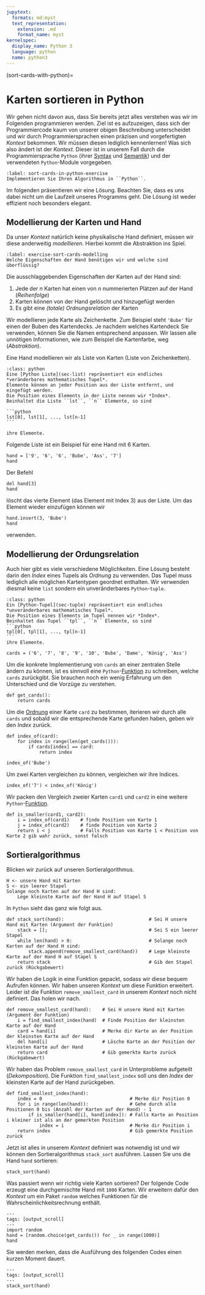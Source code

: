 ```yaml
---
jupytext:
  formats: md:myst
  text_representation:
    extension: .md
    format_name: myst
kernelspec:
  display_name: Python 3
  language: python
  name: python3
---
```


(sort-cards-with-python)=
# Karten sortieren in Python

Wir gehen nicht davon aus, dass Sie bereits jetzt alles verstehen was wir im Folgenden programmieren werden.
Ziel ist es aufzuzeigen, dass sich der Programmiercode kaum von unserer obigen Beschreibung unterscheidet und wir durch Programmiersprachen einen präzisen und vorgefertigten *Kontext* bekommen.
Wir müssen diesen lediglich kennenlernen!
Was sich also ändert ist der *Kontext*.
Dieser ist in unserem Fall durch die Programmiersprache ``Python`` (ihrer [Syntax](def-syntax) und [Semantik](def-semantik)) und der verwendeten ``Python``-Module vorgegeben.


```{exercise} Karten sortieren in Python
:label: sort-cards-in-python-exercise
Implementieren Sie Ihren Algorithmus in ``Python``.
```

Im folgenden präsentieren wir eine Lösung.
Beachten Sie, dass es uns dabei nicht um die Laufzeit unseres Programms geht.
Die Lösung ist weder effizient noch besonders elegant.

## Modellierung der Karten und Hand

Da unser *Kontext* natürlich keine physikalische Hand definiert, müssen wir diese anderweitig *modellieren*.
Hierbei kommt die Abstraktion ins Spiel.

```{exercise} Modellierung
:label: exercise-sort-cards-modelling
Welche Eigenschaften der Hand benötigen wir und welche sind überflüssig?
```

Die ausschlaggebenden Eigenschaften der Karten auf der Hand sind:

1. Jede der $n$ Karten hat einen von $n$ nummerierten Plätzen auf der Hand (*Reihenfolge*)
2. Karten können von der Hand gelöscht und hinzugefügt werden
3. Es gibt eine *(totale) Ordnungsrelation* der Karten

Wir modellieren jede Karte als Zeichenkette.
Zum Beispiel steht ``'Bube'`` für einen der Buben des Kartendecks.
Je nachdem welches Kartendeck Sie verwenden, können Sie die Namen entsprechend anpassen.
Wir lassen alle unnötigen Informationen, wie zum Beispiel die Kartenfarbe, weg (*Abstraktion*).

Eine Hand modellieren wir als Liste von Karten (Liste von Zeichenketten).

````{admonition} Liste (Python)
:class: python
Eine [Python Liste](sec-list) repräsentiert ein endliches *veränderbares mathematisches Tupel*.
Elemente können an jeder Position aus der Liste entfernt, und eingefügt werden.
Die Position eines Elements in der Liste nennen wir *Index*.
Beinhaltet die Liste ``lst``, ``n`` Elemente, so sind 

```python
lst[0], lst[1], ..., lst[n-1]
```

ihre Elemente.
````

Folgende Liste ist ein Beispiel für eine Hand mit 6 Karten.

```{code-cell} python3
hand = ['9', '6', '6', 'Bube', 'Ass', '7']
hand
```

Der Befehl

```{code-cell} python3
del hand[3]
hand
```

löscht das vierte Element (das Element mit Index 3) aus der Liste.
Um das Element wieder einzufügen können wir

```{code-cell} python3
hand.insert(3, 'Bube')
hand
```

verwenden.

## Modellierung der Ordungsrelation

Auch hier gibt es viele verschiedene Möglichkeiten.
Eine Lösung besteht darin den *Index* eines Tupels als *Ordnung* zu verwenden.
Das Tupel muss lediglich alle möglichen Kartentypen geordnet enthalten.
Wir verwenden diesmal keine ``list`` sondern ein unveränderbares ``Python``-``tuple``.

````{admonition} Tupel (Python)
:class: python
Ein [Python-Tupel](sec-tuple) repräsentiert ein endliches *unveränderbares mathematisches Tupel*.
Die Position eines Elements im Tupel nennen wir *Index*.
Beinhaltet das Tupel ``tpl``, ``n`` Elemente, so sind 
```python
tpl[0], tpl[1], ..., tpl[n-1]
```
ihre Elemente.
````

```{code-cell} python3
cards = ('6', '7', '8', '9', '10', 'Bube', 'Dame', 'König', 'Ass')
```

Um die konkrete Implementierung von ``cards`` an einer zentralen Stelle ändern zu können, ist es sinnvoll eine ``Python``-[Funktion](sec-functions) zu schreiben, welche ``cards`` zurückgibt.
Sie brauchen noch ein wenig Erfahrung um den Unterschied und die Vorzüge zu verstehen.

```{code-cell} python3
def get_cards():
    return cards
```

Um die [Ordnung](exercise-sort-cards) einer Karte ``card`` zu bestimmen, iterieren wir durch alle ``cards`` und sobald wir die entsprechende Karte gefunden haben, geben wir den *Index* zurück.

```{code-cell} python3
def index_of(card):
    for index in range(len(get_cards())):
        if cards[index] == card:
            return index

index_of('Bube')
```

Um zwei Karten vergleichen zu können, vergleichen wir ihre Indices.

```{code-cell} python3
index_of('7') < index_of('König')
```

Wir packen den Vergleich zweier Karten ``card1`` und ``card2`` in eine weitere ``Python``-[Funktion](sec-functions).

```{code-cell} python3
def is_smaller(card1, card2):
    i = index_of(card1)    # finde Position von Karte 1
    j = index_of(card2)    # finde Position von Karte 2
    return i < j           # Falls Position von Karte 1 < Position von Karte 2 gib wahr zurück, sonst falsch
```

## Sortieralgorithmus

Blicken wir zurück auf unseren Sortieralgorithmus.

```
H <- unsere Hand mit Karten
S <- ein leerer Stapel
Solange noch Karten auf der Hand H sind:
    Lege kleinste Karte auf der Hand H auf Stapel S 
```

In ``Python`` sieht das ganz wie folgt aus.

```{code-cell} python3
def stack_sort(hand):                               # Sei H unsere Hand mit Karten (Argument der Funktion)
    stack = [];                                     # Sei S ein leerer Stapel
    while len(hand) > 0:                            # Solange noch Karten auf der Hand H sind:
        stack.append(remove_smallest_card(hand))    # Lege kleinste Karte auf der Hand H auf Stapel S 
    return stack                                    # Gib den Stapel zurück (Rückgabewert)
```

Wir haben die Logik in eine Funktion gepackt, sodass wir diese bequem Aufrufen können.
Wir haben unseren *Kontext* um diese Funktion erweitert.
Leider ist die Funktion ``remove_smallest_card`` in unserem *Kontext* noch nicht definiert.
Das holen wir nach.

```{code-cell} python3
def remove_smallest_card(hand):    # Sei H unsere Hand mit Karten (Argument der Funktion)
    i = find_smallest_index(hand)  # Finde Position der kleinsten Karte auf der Hand
    card = hand[i]                 # Merke dir Karte an der Position der kleinsten Karte auf der Hand
    del hand[i]                    # Lösche Karte an der Position der kleinsten Karte auf der Hand
    return card                    # Gib gemerkte Karte zurück (Rückgabewert)
```

Wir haben das Problem ``remove_smallest_card`` in Unterprobleme aufgeteilt (*Dekomposition*).
Die Funktion ``find_smallest_index`` soll uns den *Index* der kleinsten Karte auf der Hand zurückgeben.

```{code-cell} python3
def find_smallest_index(hand):
    index = 0                                # Merke dir Position 0
    for i in range(len(hand)):               # Gehe durch alle Positionen 0 bis (Anzahl der Karten auf der Hand) - 1
        if is_smaller(hand[i], hand[index]): # Falls Karte an Position i kleiner ist als an der gemerkten Position
            index = i                        # Merke dir Position i
    return index                             # Gib gemerkte Position zurück  
```

Jetzt ist alles in unserem *Kontext* definiert was notwendig ist und wir können den Sortieralgorithmus ``stack_sort`` ausführen.
Lassen Sie uns die Hand ``hand`` sortieren:

```{code-cell} python3
stack_sort(hand)
```

Was passiert wenn wir richtig viele Karten sortieren?
Der folgende Code erzeugt eine durchgemischte Hand mit ``1000`` Karten.
Wir erweitern dafür den *Kontext* um ein Paket ``random`` welches Funktionen für die Wahrscheinlichkeitsrechnung enthält.

```{code-cell} python3
---
tags: [output_scroll]
---
import random
hand = [random.choice(get_cards()) for _ in range(1000)]
hand
```

Sie werden merken, dass die Ausführung des folgenden Codes einen kurzen Moment dauert.

```{code-cell} python3
---
tags: [output_scroll]
---
stack_sort(hand)
```
